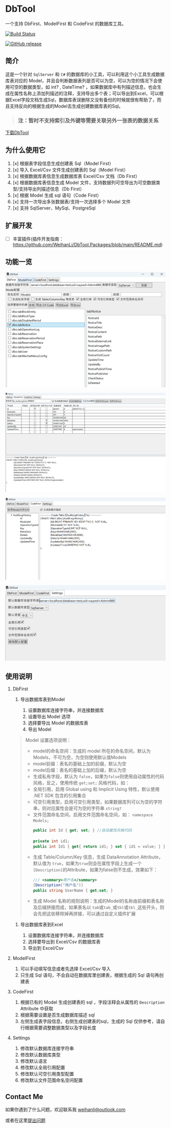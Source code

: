 # DbTool

一个支持 DbFirst、ModelFirst 和 CodeFirst 的数据库工具。

[![Build Status](https://weihanli.visualstudio.com/Pipelines/_apis/build/status/WeihanLi.DbTool?branchName=wpf-dev)](https://weihanli.visualstudio.com/Pipelines/_build/latest?definitionId=18&branchName=wpf-dev)

[![GitHub release](https://img.shields.io/github/release/WeihanLi/DbTool.svg?style=plastic)](https://github.com/WeihanLi/DbTool/releases/latest)

## 简介

这是一个针对 `SqlServer` 和 `C#` 的数据库的小工具，可以利用这个小工具生成数据库表对应的 Model，并且会判断数据表列是否可以为空，可以为空的情况下会使用可空的数据类型，如
int? , DateTime? ，如果数据库中有列描述信息，也会生成在属性名称上添加列描述的注释，支持导出多个表；可以导出到Excel，可以根据Excel字段文档生成Sql，数据库表误删除又没有备份的时候就很有帮助了，而且支持反向的根据生成的Model去生成创建数据库表的Sql。

> ### 注：暂时不支持索引及外键等需要关联另外一张表的数据关系

[下载DbTool](https://github.com/WeihanLi/DbTool/releases)

## 为什么使用它

1. [x] 根据表字段信息生成创建表 Sql（Model First）
1. [x] 导入 Excel/Csv 文件生成创建表的 Sql（Model First）
1. [x] 根据数据库表信息生成数据库表 Excel/Csv 文档（Db First）
1. [x] 根据数据库表信息生成 Model 文件，支持数据列可空导出为可空数据类型/支持导出列描述信息（Db First）
1. [x] 根据 Model 生成 sql 语句（Code First）
1. [x] 支持一次导出多张数据表/支持一次选择多个 Model 文件
1. [x] 支持 SqlServer、MySql、PostgreSql

## 扩展开发

- [ ] 丰富插件(插件开发指南：<https://github.com/WeihanLi/DbTool.Packages/blob/main/README.md>)

## 功能一览

![DbFirst](resources/desc0.png)

![ModelFirst](resources/desc1.png)

![CodeFirst](resources/desc2.png)

![Settings](resources/desc3.png)

## 使用说明

1. DbFirst

    1. 导出数据库表到Model

        1. 设置数据库连接字符串，并连接数据库
        1. 设置导出 Model 选项
        1. 选择要导出 Model 的数据库表
        1. 导出 Model

    > Model 设置选项说明：
    > - model的命名空间：生成的 model 所在的命名空间，默认为 Models，不可为空，为空则使用默认值Models
    > - model前缀：表名的基础上加的前缀，默认为空
    > - model后缀：表名的基础上加的后缀，默认为空
    > - 生成私有字段，默认为 `false`，如果为`false`则使用自动属性的代码风格，反之，使用传统 `get;set;` 风格代码，如：
    > - 全局引用，启用 Global using 和 Implicit Using 特性，默认使用 .NET SDK 包含的引用集合
    > - 可空引用类型，启用可空引用类型，如果数据库列可以为空的字符串，则对应属性会是可为空的字符串 `string?`
    > - 文件范围命名空间，启用文件范围命名空间，如： `namespace Models;`
    >     ``` csharp
    >     public int Id { get; set; } //自动属性风格代码
    >
    >     private int id1;
    >     public int Id1 { get{ return id1; } set { id1 = value; } } //传统get;set风格代码
    >     ```
    > - 生成 Table/Column/Key 信息，生成 DataAnnotation Attribute，默认值为 `true`，如果为`true`则会在属性字段上生成一个`[Description]`的Attribute，如果为false则不生成，效果如下：
    >   ``` csharp
    >   /// <summary>用户名</summary>
    >   [Description("用户名")]
    >   public string UserName { get;set; }
    >   ```
    > - 生成 Model 名称的规则说明：生成的Model的名称由前缀和表名称及后缀拼接而成，如果表名以 `tab`或`tab_`或`tbl`或`tbl_`这些开头，则会先把这些移除掉再拼接，可以通过自定义插件扩展

    1. 导出数据库表到Excel

        1. 设置数据库连接字符串，并连接数据库
        1. 选择要导出到 Excel/Csv 的数据库表
        1. 导出到 Excel/Csv

2. ModelFirst

    1. 可以手动填写信息或者先选择 Excel/Csv 导入
    1. 只生成 Sql 语句，不会自动在数据库里创建表，根据生成的 Sql 语句再创建表

3. CodeFirst

    1. 根据已有的 Model 生成创建表的 sql ，字段注释会从属性的 `Description` Attribute 中获取
    1. 根据需要设置是否生成数据库描述 sql
    1. 左侧生成表字段信息，右侧生成创建表的sql，生成的 Sql 仅供参考，请自行根据需要调整数据类型以及字段长度

4. Settings

    1. 修改默认数据库连接字符串
    1. 修改默认数据库类型
    1. 修改默认语言
    1. 修改默认全局引用配置
    1. 修改默认可空引用类型配置
    1. 修改默认文件范围命名空间配置

## Contact Me

如果你遇到了什么问题，欢迎联系我 <weihanli@outlook.com>

或者在这里[提出问题](https://github.com/WeihanLi/DbTool/issues/new)
